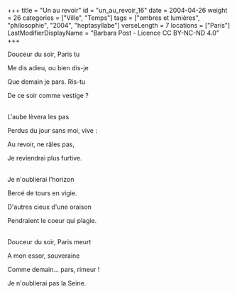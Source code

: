 +++
title = "Un au revoir"
id = "un_au_revoir_16"
date = 2004-04-26
weight = 26
categories = ["Ville", "Temps"]
tags = ["ombres et lumières", "philosophie", "2004", "heptasyllabe"]
verseLength = 7
locations = ["Paris"]
LastModifierDisplayName = "Barbara Post - Licence CC BY-NC-ND 4.0"
+++

Douceur du soir, Paris tu

Me dis adieu, ou bien dis-je

Que demain je pars. Ris-tu

De ce soir comme vestige ?

 \
L'aube lèvera les pas

Perdus du jour sans moi, vive :

Au revoir, ne râles pas,

Je reviendrai plus furtive.

 \
Je n'oublierai l'horizon

Bercé de tours en vigie.

D'autres cieux d'une oraison

Pendraient le coeur qui plagie.

 \
Douceur du soir, Paris meurt

A mon essor, souveraine

Comme demain... pars, rimeur !

Je n'oublierai pas la Seine.
